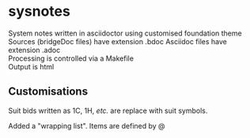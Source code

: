 # sysnotes

System notes written in asciidoctor using customised foundation theme  
Sources (bridgeDoc files) have extension .bdoc
Asciidoc files have extension .adoc  
Processing is controlled via a Makefile  
Output is html  

## Customisations

Suit bids written as 1C, 1H,  _etc._ are replace with suit symbols.

Added a "wrapping list". Items are defined by @
